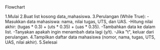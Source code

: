 Flowchart

1.Mulai
2.Buat list kosong data_mahasiswa.
3.Perulangan (While True):
        -Masukkan data mahasiswa: nama, nilai tugas, UTS, dan UAS.
        -Hitung nilai akhir: (tugas * 0.3) + (uts * 0.35) + (uas * 0.35).
        -Tambahkan data ke dalam list.
        -Tanyakan apakah ingin menambah data lagi (y/t).
        -Jika "t", keluar dari perulangan.
4.Tampilkan daftar data mahasiswa (nomor, nama, tugas, UTS, UAS, nilai akhir).
5.Selesai
